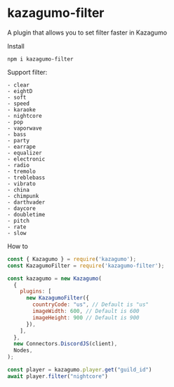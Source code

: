 # kazagumo-filter
A plugin that allows you to set filter faster in Kazagumo

Install
```
npm i kazagumo-filter
```

Support filter:
```
- clear
- eightD
- soft
- speed
- karaoke
- nightcore
- pop
- vaporwave
- bass
- party
- earrape
- equalizer
- electronic
- radio
- tremolo
- treblebass
- vibrato
- china
- chimpunk
- darthvader
- daycore
- doubletime
- pitch
- rate
- slow
```

How to
```js
const { Kazagumo } = require('kazagumo');
const KazagumoFilter = require('kazagumo-filter');

const kazagumo = new Kazagumo(
  {
    plugins: [
      new KazagumoFilter({
        countryCode: "us", // Default is "us"
        imageWidth: 600, // Default is 600
        imageHeight: 900 // Default is 900
      }),
    ],
  },
  new Connectors.DiscordJS(client),
  Nodes,
);

const player = kazagumo.player.get("guild_id")
await player.filter("nightcore")
```